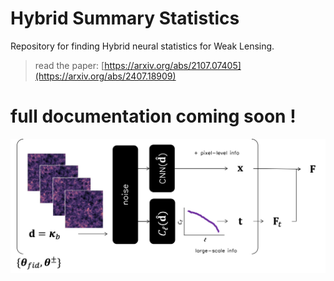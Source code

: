 # Hybrid Summary Statistics

 <!-- [![arXiv](https://img.shields.io/badge/arXiv-2010.15843-b31b1b.svg)](https://arxiv.org/abs/2107.07405) [![License: MIT](https://img.shields.io/badge/License-MIT-yellow.svg)](https://opensource.org/licenses/MIT)  -->
 <!-- [![Open In Colab](https://colab.research.google.com/assets/colab-badge.svg)](https://colab.research.google.com/drive/1wQnmelM33Qjq-nHeVD9JkTHXER1PAJM0?hl=en#scrollTo=AL9qQvzFPXcTg) -->

Repository for finding Hybrid neural statistics for Weak Lensing.



>read the paper: [https://arxiv.org/abs/2107.07405](https://arxiv.org/abs/2407.18909)

<!-- >blog post: [https://tlmakinen.github.io/blog/2022/09/12/cosmicgraphs](https://tlmakinen.github.io/blog/2022/09/12/cosmicgraphs) -->

<!-- >get the code:  [https://github.com/tlmakinen/cosmicGraphs](https://github.com/tlmakinen/cosmicGraphs) -->

<!-- <p align="center">
  <img src="https://media4.giphy.com/media/b8ICuMdjg37vQNjwTA/giphy.gif?cid=790b7611da6738a8551bc2d92f2eb821b6d853092aa22ca9&rid=giphy.gif" alt="drawing" width="450"/>
</p> -->


<!-- <p align="center">
  <img src="https://media2.giphy.com/media/R2kXFYxbQNjkC5SxBV/giphy.gif?cid=790b7611ba802f5d69ce62b961e6fa17fbd9c61e5d697bf6&rid=giphy.gif" alt="drawing" width="450"/>
</p> -->

# full documentation coming soon !


<img src="https://raw.githubusercontent.com/tlmakinen/hybridStatsWL/master/docs/plots/update-imnn-diagram-cl.png" alt="drawing" width="900"/>

<!-- <img src="https://raw.githubusercontent.com/tlmakinen/hybridStatsWL/master/docs/plots/resolution_comparison_targets.pdf" alt="drawing" width="430"/> -->

